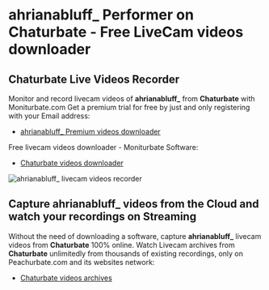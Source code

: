 # ahrianabluff_ Performer on Chaturbate - Free LiveCam videos downloader

## Chaturbate Live Videos Recorder

Monitor and record livecam videos of **ahrianabluff_** from **Chaturbate** with Moniturbate.com
Get a premium trial for free by just and only registering with your Email address:
* [ahrianabluff_ Premium videos downloader](https://moniturbate.com/request-demo-licence-key.html)

Free livecam videos downloader - Moniturbate Software:
* [Chaturbate videos downloader](https://moniturbate.com/moniturbate-download-software.html)

![ahrianabluff_ livecam videos recorder](https://peachurnet.com/templates/moniturbate-software.png)


## Capture ahrianabluff_ videos from the Cloud and watch your recordings on Streaming

Without the need of downloading a software, capture **ahrianabluff_** livecam videos from **Chaturbate** 100% online.
Watch Livecam archives from **Chaturbate** unlimitedly from thousands of existing recordings, only on Peachurbate.com and its websites network:
* [Chaturbate videos archives](https://peachurnet.com/)